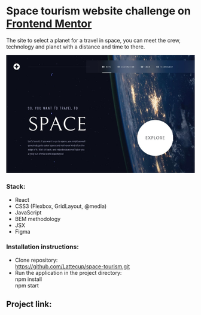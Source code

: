 # Space tourism website challenge on [Frontend Mentor](https://www.frontendmentor.io/challenges/space-tourism-multipage-website-gRWj1URZ3)

The site to select a planet for a travel in space, you can meet the crew, technology and planet with a distance and time to there.

![Screenshot](./src/images/space-tourism.jpg)

### Stack:
* React
* CSS3 (Flexbox, GridLayout, @media)
* JavaScript
* BEM methodology
* JSX
* Figma

### Installation instructions:
* Clone repository:  
https://github.com/Lattecup/space-tourism.git
* Run the application in the project directory:  
npm install  
npm start

## Project link: